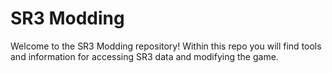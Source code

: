 # SR3 Modding
Welcome to the SR3 Modding repository! Within this repo you will find tools and information for accessing SR3 data and modifying the game.

